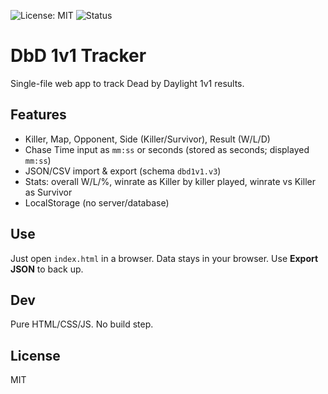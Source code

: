 ![License: MIT](https://img.shields.io/badge/License-MIT-green.svg)
![Status](https://img.shields.io/badge/status-active-success)

# DbD 1v1 Tracker 

Single-file web app to track Dead by Daylight 1v1 results.

## Features
- Killer, Map, Opponent, Side (Killer/Survivor), Result (W/L/D)
- Chase Time input as `mm:ss` or seconds (stored as seconds; displayed `mm:ss`)
- JSON/CSV import & export (schema `dbd1v1.v3`)
- Stats: overall W/L/%, winrate as Killer by killer played, winrate vs Killer as Survivor
- LocalStorage (no server/database)

## Use
Just open `index.html` in a browser. Data stays in your browser. Use **Export JSON** to back up.

## Dev
Pure HTML/CSS/JS. No build step.

## License
MIT
